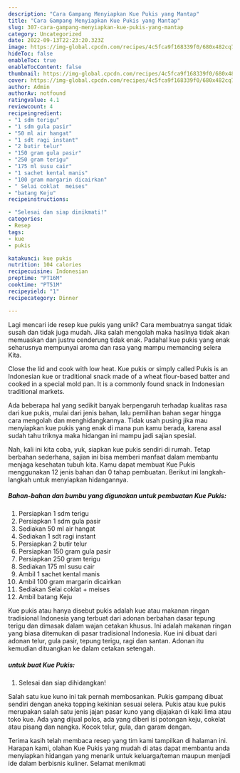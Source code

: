 ```yaml
---
description: "Cara Gampang Menyiapkan Kue Pukis yang Mantap"
title: "Cara Gampang Menyiapkan Kue Pukis yang Mantap"
slug: 307-cara-gampang-menyiapkan-kue-pukis-yang-mantap
category: Uncategorized
date: 2022-09-13T22:23:20.323Z
image: https://img-global.cpcdn.com/recipes/4c5fca9f168339f0/680x482cq70/kue-pukis-foto-resep-utama.jpg
hideToc: false
enableToc: true
enableTocContent: false
thumbnail: https://img-global.cpcdn.com/recipes/4c5fca9f168339f0/680x482cq70/kue-pukis-foto-resep-utama.jpg
cover: https://img-global.cpcdn.com/recipes/4c5fca9f168339f0/680x482cq70/kue-pukis-foto-resep-utama.jpg
author: Admin
authorAv: notfound
ratingvalue: 4.1
reviewcount: 4
recipeingredient:
- "1 sdm terigu"
- "1 sdm gula pasir"
- "50 ml air hangat"
- "1 sdt ragi instant"
- "2 butir telur"
- "150 gram gula pasir"
- "250 gram terigu"
- "175 ml susu cair"
- "1 sachet kental manis"
- "100 gram margarin dicairkan"
- " Selai coklat  meises"
- "batang Keju"
recipeinstructions:

- "Selesai dan siap dinikmati!"
categories:
- Resep
tags:
- kue
- pukis

katakunci: kue pukis 
nutrition: 104 calories
recipecuisine: Indonesian
preptime: "PT16M"
cooktime: "PT51M"
recipeyield: "1"
recipecategory: Dinner

---
```





Lagi mencari ide resep kue pukis yang unik? Cara membuatnya sangat tidak susah dan tidak juga mudah. Jika salah mengolah maka hasilnya tidak akan memuaskan dan justru cenderung tidak enak. Padahal kue pukis yang enak seharusnya mempunyai aroma dan rasa yang mampu memancing selera Kita.





Close the lid and cook with low heat. Kue pukis or simply called Pukis is an Indonesian kue or traditional snack made of a wheat flour-based batter and cooked in a special mold pan. It is a commonly found snack in Indonesian traditional markets.

Ada beberapa hal yang sedikit banyak berpengaruh terhadap kualitas rasa dari kue pukis, mulai dari jenis bahan, lalu pemilihan bahan segar hingga cara mengolah dan menghidangkannya. Tidak usah pusing jika mau menyiapkan kue pukis yang enak di mana pun kamu berada, karena asal sudah tahu triknya maka hidangan ini mampu jadi sajian spesial.






Nah, kali ini kita coba, yuk, siapkan kue pukis sendiri di rumah. Tetap berbahan sederhana, sajian ini bisa memberi manfaat dalam membantu menjaga kesehatan tubuh kita. Kamu dapat membuat Kue Pukis menggunakan 12 jenis bahan dan 0 tahap pembuatan. Berikut ini langkah-langkah untuk menyiapkan hidangannya.

<!--inarticleads1-->

##### Bahan-bahan dan bumbu yang digunakan untuk pembuatan Kue Pukis:

1. Persiapkan 1 sdm terigu
1. Persiapkan 1 sdm gula pasir
1. Sediakan 50 ml air hangat
1. Sediakan 1 sdt ragi instant
1. Persiapkan 2 butir telur
1. Persiapkan 150 gram gula pasir
1. Persiapkan 250 gram terigu
1. Sediakan 175 ml susu cair
1. Ambil 1 sachet kental manis
1. Ambil 100 gram margarin dicairkan
1. Sediakan  Selai coklat + meises
1. Ambil batang Keju


Kue pukis atau hanya disebut pukis adalah kue atau makanan ringan tradisional Indonesia yang terbuat dari adonan berbahan dasar tepung terigu dan dimasak dalam wajan cetakan khusus. Ini adalah makanan ringan yang biasa ditemukan di pasar tradisional Indonesia. Kue ini dibuat dari adonan telur, gula pasir, tepung terigu, ragi dan santan. Adonan itu kemudian dituangkan ke dalam cetakan setengah. 

<!--inarticleads2-->

#####  untuk buat Kue Pukis:


1. Selesai dan siap dihidangkan!

Salah satu kue kuno ini tak pernah membosankan. Pukis gampang dibuat sendiri dengan aneka topping kekinian sesuai selera. Pukis atau kue pukis merupakan salah satu jenis jajan pasar kuno yang dijajakan di kaki lima atau toko kue. Ada yang dijual polos, ada yang diberi isi potongan keju, cokelat atau pisang dan nangka. Kocok telur, gula, dan garam dengan. 

Terima kasih telah membaca resep yang tim kami tampilkan di halaman ini. Harapan kami, olahan Kue Pukis yang mudah di atas dapat membantu anda menyiapkan hidangan yang menarik untuk keluarga/teman maupun menjadi ide dalam berbisnis kuliner. Selamat menikmati
